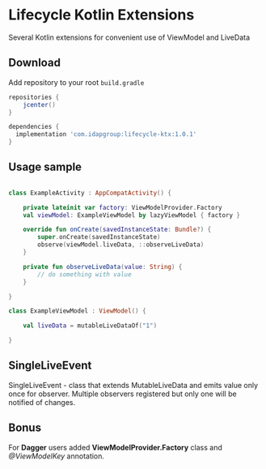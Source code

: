 Lifecycle Kotlin Extensions
============

Several Kotlin extensions for convenient use of ViewModel and LiveData

Download
--------


Add repository to your root `build.gradle`

```groovy
repositories {
    jcenter()
}
```


```groovy
dependencies {
  implementation 'com.idapgroup:lifecycle-ktx:1.0.1'
}
```


Usage sample
-------------

```kotlin

class ExampleActivity : AppCompatActivity() {

    private lateinit var factory: ViewModelProvider.Factory
    val viewModel: ExampleViewModel by lazyViewModel { factory }

    override fun onCreate(savedInstanceState: Bundle?) {
        super.onCreate(savedInstanceState)
        observe(viewModel.liveData, ::observeLiveData)
    }

    private fun observeLiveData(value: String) {
        // do something with value
    }

}

class ExampleViewModel : ViewModel() {

    val liveData = mutableLiveDataOf("1")

}

```

SingleLiveEvent
----------------

SingleLiveEvent - class that extends MutableLiveData and emits value only once for observer.
Multiple observers registered but only one will be notified of changes.


Bonus
-------------

For __Dagger__ users added __ViewModelProvider.Factory__ class and _@ViewModelKey_ annotation.

